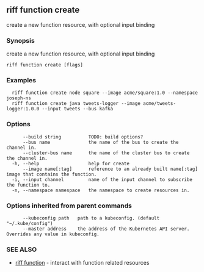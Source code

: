 ## riff function create

create a new function resource, with optional input binding

### Synopsis

create a new function resource, with optional input binding

```
riff function create [flags]
```

### Examples

```
  riff function create node square --image acme/square:1.0 --namespace joseph-ns
  riff function create java tweets-logger --image acme/tweets-logger:1.0.0 --input tweets --bus kafka
```

### Options

```
      --build string          TODO: build options?
      --bus name              the name of the bus to create the channel in.
      --cluster-bus name      the name of the cluster bus to create the channel in.
  -h, --help                  help for create
      --image name[:tag]      reference to an already built name[:tag] image that contains the function.
  -i, --input channel         name of the input channel to subscribe the function to.
  -n, --namespace namespace   the namespace to create resources in.
```

### Options inherited from parent commands

```
      --kubeconfig path   path to a kubeconfig. (default "~/.kube/config")
      --master address    the address of the Kubernetes API server. Overrides any value in kubeconfig.
```

### SEE ALSO

* [riff function](riff_function.md)	 - interact with function related resources

